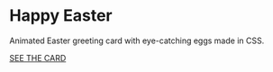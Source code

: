 # Happy Easter

Animated Easter greeting card with eye-catching eggs made in CSS.

[SEE THE CARD](https://karoczerwinska.github.io/Happy_Easter_Card/)